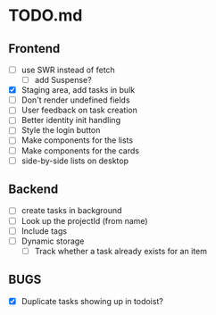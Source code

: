 # TODO.md

Frontend
--------
- [ ] use SWR instead of fetch
	- [ ] add Suspense?
- [x] Staging area, add tasks in bulk
- [ ] Don't render undefined fields
- [ ] User feedback on task creation
- [ ] Better identity init handling
- [ ] Style the login button
- [ ] Make components for the lists
- [ ] Make components for the cards
- [ ] side-by-side lists on desktop

Backend
-------
- [ ] create tasks in background
- [ ] Look up the projectId (from name)
- [ ] Include tags
- [ ] Dynamic storage
	- [ ] Track whether a task already exists for an item

BUGS
----
- [x] Duplicate tasks showing up in todoist?
